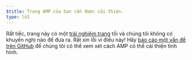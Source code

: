 ```yaml
---
$title: Trang AMP của bạn cần được cải thiện.
type: lỗi
---
```


Rất tiếc, trang này có một [trải nghiệm trang](https://developers.google.com/search/docs/guides/page-experience?hl=vi) tồi và chúng tôi không có khuyến nghị nào để đưa ra. Rất xin lỗi vì điều này! Hãy [báo cáo một vấn đề trên GitHub](https://github.com/ampproject/amphtml/issues/new?assignees=&labels=Type%3A+Page+experience&template=page-experience.md&title=Page+experience+issue) để chúng tôi có thể xem xét cách AMP có thể cải thiện tình hình.
